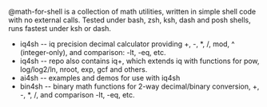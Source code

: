 @math-for-shell is a collection of math utilities, written in simple shell code with no external calls.
Tested under bash, zsh, ksh, dash and posh shells, runs fastest under ksh or dash.
- iq4sh --  iq precision decimal calculator providing +, -, *, /, mod, ^ (integer-only), and comparison: -lt, -eq, etc.
- iq4sh --  repo also contains iq+, which extends iq with functions for pow, log/log2/ln, nroot, exp, gcf and others.
- ai4sh --  examples and demos for use with iq4sh
- bin4sh -- binary math functions for 2-way decimal/binary conversion, +, -, *, /, and comparison -lt, -eq, etc.
<!---  --->
